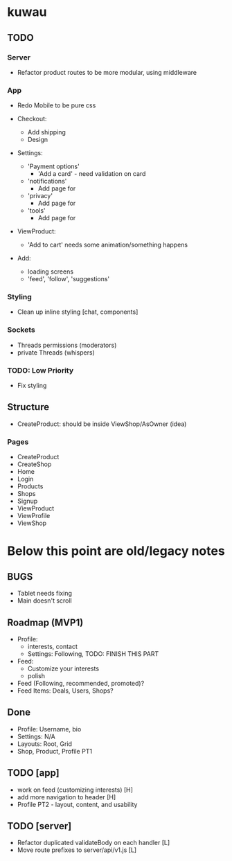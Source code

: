 # kuwau

## TODO

### Server

- Refactor product routes to be more modular, using middleware

### App

- Redo Mobile to be pure css

- Checkout:
  - Add shipping
  - Design
- Settings:
  - 'Payment options'
    - 'Add a card' - need validation on card
  - 'notifications'
    - Add page for
  - 'privacy'
    - Add page for
  - 'tools'
    - Add page for
- ViewProduct:
  - 'Add to cart' needs some animation/something happens
- Add:
  - loading screens
  - 'feed', 'follow', 'suggestions'

### Styling

- Clean up inline styling [chat, components]

### Sockets

- Threads permissions (moderators)
- private Threads (whispers)

### TODO: Low Priority

- Fix styling

## Structure

- CreateProduct: should be inside ViewShop/AsOwner (idea)

### Pages

- CreateProduct
- CreateShop
- Home
- Login
- Products
- Shops
- Signup
- ViewProduct
- ViewProfile
- ViewShop

# Below this point are old/legacy notes

## BUGS

- Tablet needs fixing
- Main doesn't scroll

## Roadmap (MVP1)

- Profile:
  - interests, contact
  - Settings: Following, TODO: FINISH THIS PART
- Feed:
  - Customize your interests
  - polish
- Feed (Following, recommended, promoted)?
- Feed Items: Deals, Users, Shops?

## Done

- Profile: Username, bio
- Settings: N/A
- Layouts: Root, Grid
- Shop, Product, Profile PT1

## TODO [app]
- work on feed (customizing interests) [H]
- add more navigation to header [H]
- Profile PT2 - layout, content, and usability

## TODO [server]

* Refactor duplicated validateBody on each handler [L]
* Move route prefixes to server/api/v1.js [L]
